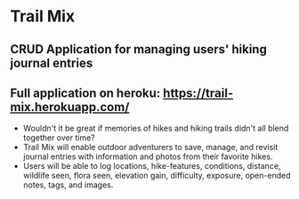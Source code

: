 # Trail Mix

## CRUD Application for managing users' hiking journal entries

## Full application on heroku: https://trail-mix.herokuapp.com/

* Wouldn't it be great if memories of hikes and hiking trails didn't all blend together over time?
* Trail Mix will enable outdoor adventurers to save, manage, and revisit journal entries with information and photos from their favorite hikes.
* Users will be able to log locations, hike-features, conditions, distance, wildlife seen, flora seen, elevation gain, difficulty, exposure, open-ended notes, tags, and images.
